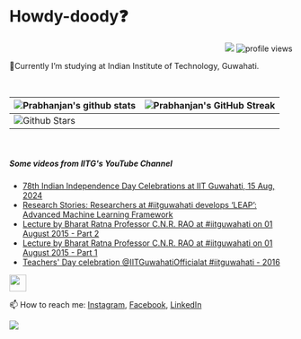 <h1> Howdy-doody❓  </h1>
<p align='center'>
</p>
<p align="right">
  <img src="https://img.shields.io/github/forks/prabhanjan-jadhav/prabhanjan-jadhav?style=social"></img>
  <img src="https://gpvc.arturio.dev/prabhanjan-jadhav" alt="profile views">
</p>


🏫Currently I’m studying at Indian Institute of Technology, Guwahati. 


<br>

| ![Prabhanjan's github stats](https://github-readme-stats.vercel.app/api?username=prabhanjan-jadhav&show_icons=true&theme=tokyonight) | ![Prabhanjan's GitHub Streak](https://github-readme-streak-stats.herokuapp.com/?user=prabhanjan-jadhav&theme=tokyonight) |
| --- | --- |
| ![Github Stars](https://github-readme-stats.vercel.app/api?username=prabhanjan-jadhav&show_icons=true&locale=en&count_private=true&hide_rank=true&custom_title=My%20GitHub%20Stats&disable_animations=true&theme=tokyonight)

<br>


##### Some videos from IITG's YouTube Channel
<!-- YOUTUBE-VIDEOS-LIST:START -->
- [78th Indian Independence Day Celebrations at IIT Guwahati, 15 Aug, 2024](https://www.youtube.com/watch?v=P-_Gno2EO6o)
- [Research Stories: Researchers at #iitguwahati develops ‘LEAP’: Advanced Machine Learning Framework](https://www.youtube.com/watch?v=uESLoIU1XAU)
- [Lecture by Bharat Ratna Professor C.N.R. RAO at #iitguwahati on 01 August 2015 - Part 2](https://www.youtube.com/watch?v=69hhrwFUsM4)
- [Lecture by Bharat Ratna Professor C.N.R. RAO at #iitguwahati on 01 August 2015 - Part 1](https://www.youtube.com/watch?v=xf5qg15UyTM)
- [Teachers&#39; Day celebration @IITGuwahatiOfficialat #iitguwahati - 2016](https://www.youtube.com/watch?v=KW8SwhIThwc)
<!-- YOUTUBE-VIDEOS-LIST:END -->
<p align="left">
<img src = "https://raw.githubusercontent.com/MartinHeinz/MartinHeinz/master/wave.gif" width = 30px>
</p>

📫 How to reach me: [Instagram](https://www.instagram.com/prabhanjanjadhav273/), [Facebook](https://www.facebook.com/profile.php?id=100075065617822), [LinkedIn](https://www.linkedin.com/in/prabhanjan-jadhav-18a176224/)

<p align="left">
  <img src="https://capsule-render.vercel.app/api?type=waving&color=gradient&height=60&section=footer&width=100"/>
</p>
<!--
**prabhanjan-jadhav/prabhanjan-jadhav** is a ✨ _special_ ✨ repository because its `README.md` (this file) appears on your GitHub profile.
